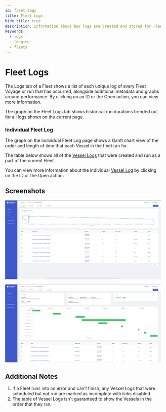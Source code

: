 ```yaml
---
id: fleet-logs
title: Fleet Logs
hide_title: true
description: Information about how logs are created and stored for Fleets.
keywords:
  - logs
  - logging
  - fleets
---
```


# Fleet Logs

The Logs tab of a Fleet shows a list of each unique log of every Fleet Voyage or run that has occurred, alongside additional metadata and graphs around performance. By clicking on an ID or the Open action, you can view more information.

The graph on the Fleet Logs tab shows historical run durations trended out for all logs shown on the current page.

### Individual Fleet Log

The graph on the individual Fleet Log page shows a Gantt chart view of the order and length of time that each Vessel in the fleet ran for.

The table below shows all of the [Vessel Logs](vessel-logs.md) that were created and run as a part of the current Fleet.

You can view more information about the individual [Vessel Log](vessel-logs.md) by clicking on the ID or the Open action.

## Screenshots

![Fleet Logs Page](../../.gitbook/assets/image_73.png)

![Individual Fleet Log](../../.gitbook/assets/image_82.png)

## Additional Notes

1. If a Fleet runs into an error and can't finish, any Vessel Logs that were scheduled but not run are marked as incomplete with links disabled.
2. The table of Vessel Logs isn't guaranteed to show the Vessels in the order that they ran.
